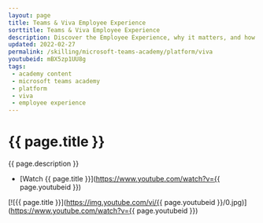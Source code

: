 ```yaml
---
layout: page
title: Teams & Viva Employee Experience
sorttitle: Teams & Viva Employee Experience
description: Discover the Employee Experience, why it matters, and how organizations can benefit greatly from a well defined Employee Experience. We will look at the different Viva modules, what they do, and how they fit into the bigger Employee Experience landscape.
updated: 2022-02-27
permalink: /skilling/microsoft-teams-academy/platform/viva
youtubeid: mBX5zp1UU8g
tags: 
 - academy content
 - microsoft teams academy
 - platform
 - viva
 - employee experience
---
```


# {{ page.title }}

{{ page.description }}

* [Watch {{ page.title }}](https://www.youtube.com/watch?v={{ page.youtubeid }})

[![{{ page.title }}](https://img.youtube.com/vi/{{ page.youtubeid }}/0.jpg)](https://www.youtube.com/watch?v={{ page.youtubeid }})